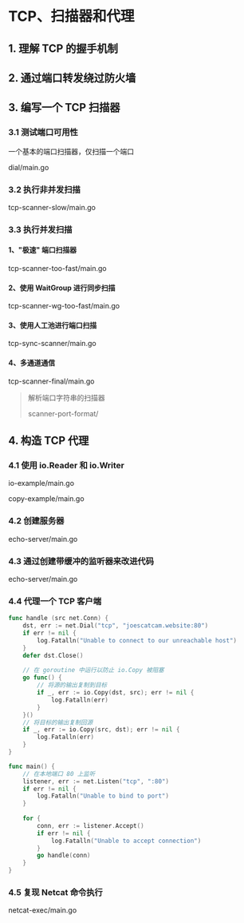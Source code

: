 # TCP、扫描器和代理

## 1. 理解 TCP 的握手机制

## 2. 通过端口转发绕过防火墙

## 3. 编写一个 TCP 扫描器

### 3.1 测试端口可用性

一个基本的端口扫描器，仅扫描一个端口

dial/main.go

### 3.2 执行非并发扫描

tcp-scanner-slow/main.go

### 3.3 执行并发扫描

#### 1、"极速" 端口扫描器

tcp-scanner-too-fast/main.go

####  2、使用 WaitGroup 进行同步扫描

tcp-scanner-wg-too-fast/main.go

#### 3、使用人工池进行端口扫描

tcp-sync-scanner/main.go

#### 4、多通道通信

tcp-scanner-final/main.go

> 解析端口字符串的扫描器
>
> scanner-port-format/

## 4. 构造 TCP 代理

### 4.1 使用 io.Reader 和 io.Writer

io-example/main.go

copy-example/main.go

### 4.2 创建服务器

echo-server/main.go

### 4.3 通过创建带缓冲的监听器来改进代码

echo-server/main.go

### 4.4 代理一个 TCP 客户端

```go
func handle (src net.Conn) {
    dst, err := net.Dial("tcp", "joescatcam.website:80")
    if err != nil {
        log.Fatalln("Unable to connect to our unreachable host")
    }
    defer dst.Close()
    
    // 在 goroutine 中运行以防止 io.Copy 被阻塞
    go func() {
        // 将源的输出复制到目标
        if _, err := io.Copy(dst, src); err != nil {
            log.Fatalln(err)
        }
    }()
    // 将目标的输出复制回源
    if _, err := io.Copy(src, dst); err != nil {
        log.Fatalln(err)
    }
}

func main() {
    // 在本地端口 80 上监听
    listener, err := net.Listen("tcp", ":80")
    if err != nil {
        log.Fatalln("Unable to bind to port")
    }
    
    for {
        conn, err := listener.Accept()
        if err != nil {
            log.Fatalln("Unable to accept connection")
        }
        go handle(conn)
    }
}
```

### 4.5 复现 Netcat 命令执行

netcat-exec/main.go

